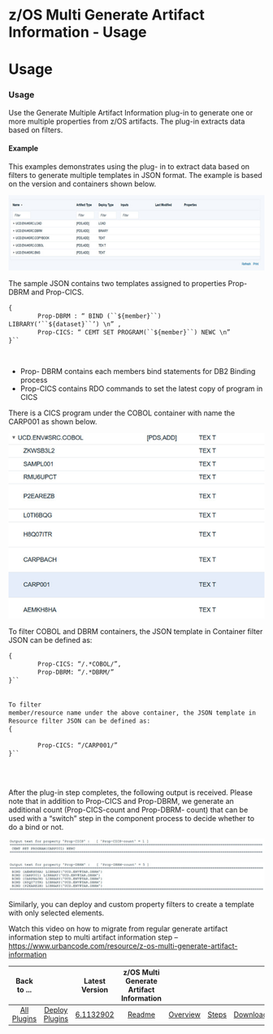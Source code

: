 
z/OS Multi Generate Artifact Information - Usage
================================================

# Usage



### Usage




Use the Generate Multiple Artifact Information plug-in to generate one or more multiple properties from 
z/OS artifacts. The plug-in extracts data based on filters.


#### Example


This examples demonstrates using the plug-
in to extract data based on filters to generate multiple templates in JSON format. The example is based on the version 
and containers shown below.


![](zos_example_containers.jpg?resize=640%2C189)


The sample JSON contains two templates 
assigned to properties Prop-DBRM and Prop-CICS. 



```
{
        Prop-DBRM : “ BIND (``${member}``) 
LIBRARY(‘``${dataset}``’) \n” ,
        Prop-CICS: “ CEMT SET PROGRAM(``${member}``) NEWC \n”
}``

```

 


* Prop-
DBRM contains each members bind statements for DB2 Binding process
* Prop-CICS contains RDO commands to set the latest 
copy of program in CICS


There is a CICS program under the COBOL container with name the CARP001 as shown below.



![](zos_example_cics.jpg?resize=602%2C436)


To filter COBOL and DBRM containers, the JSON template in Container filter 
JSON can be defined as: 



```
{
        Prop-CICS: “/.*COBOL/”,
        Prop-DBRM: “/.*DBRM/”
}``


To filter 
member/resource name under the above container, the JSON template in Resource filter JSON can be defined as: 
{

        Prop-CICS: “/CARP001/”
}``


```

 


After the plug-in step completes, the following output is received. 
Please note that in addition to Prop-CICS and Prop-DBRM, we generate an additional count (Prop-CICS-count and Prop-DBRM-
count) that can be used with a “switch” step in the component process to decide whether to do a bind or not. 



![](zos_example_output_cics.jpg?resize=602%2C35)


![](zos_example_output_dbrm.jpg?resize=602%2C68)


Similarly, you can
 deploy and custom property filters to create a template with only selected elements.


Watch this video on how to 
migrate from regular generate artifact information step to multi artifact information step – 
<https://www.urbancode.com/resource/z-os-multi-generate-artifact-information>



|Back to ...||Latest Version|z/OS Multi Generate Artifact Information ||||
| :---: | :---: | :---: | :---: | :---: | :---: | :---: |
|[All Plugins](../../index.md)|[Deploy Plugins](../README.md)|[6.1132902]()|[Readme](README.md)|[Overview](overview.md)|[Steps](steps.md)|[Downloads](downloads.md)|
